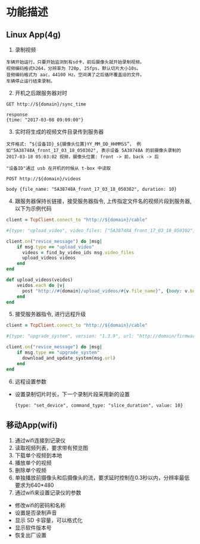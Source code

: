 # 功能描述
## Linux App(4g)
1. 录制视频

  ```
  车辆开始运行，只要开始监测到有sd卡，前后摄像头就开始录制视频。
  视频编码格式h264，分辨率为 720p, 25fps，默认切片大小10s。
  音频编码格式为 aac，44100 Hz。空间满了之后循环覆盖旧的文件。
  车辆停止运行结束录制。
  ```
2. 开机之后跟服务器对时

  ```
  GET http://${domain}/sync_time

  response
  {time: "2017-03-08 09:09:00"}
  ```
  
3. 实时将生成的视频文件目录传到服务器

  ```
  文件格式: “${设备ID}_${摄像头位置}YY_MM_DD_HHMMSS”， 例如"5A38748A_front_17_03_18_050302", 表示设备 5A38748A 的前摄像头录制的2017-03-18 05:03:02 视频，摄像头位置: front -> 前，back -> 后

  "设备ID"通过 usb 在开机的时候从 t-box 中读取

  POST http://${domain}/videos

  body {file_name: "5A38748A_front_17_03_18_050302", duration: 10}
```

4. 跟服务器保持长链接，接受服务器指令, 上传指定文件名的视频片段到服务器, 以下为示例代码

  ```ruby
  client = TcpClient.conect_to "http://${domain}/cable"

  #{type: "upload_video", video_files: ["5A38748A_front_17_03_18_050302"]}

  client.on("revice_message") do |msg|
      if msg.type == "upload_video"
        videos = find_by_video_ids msg.video_files
        upload_videos videos
      end 
  end 

  def upload_videos(veidos)
      veidos.each do |v|
        post "http://#{domain}/upload_videos/#{v.file_name}", {body: v.body}
      end
  end 
  ```

5. 接受服务器指令, 进行远程升级

  ```ruby
  client = TcpClient.conect_to "http://${domain}/cable"

  #{type: "upgrade_system", version: "1.3.9", url: "http://domain/firmwares/id/download"}

  client.on("revice_message") do |msg|
      if msg.type == "upgrade_system"
        download_and_update_system(msg.url)
      end 
  end 
  ```

6. 远程设置参数
  * 设置录制切片时长，下一个录制片段采用新的设置
  
    ```
    {type: "set_device", command_type: "slice_duration", value: 10}
    ```

  
## 移动App(wifi)

1. 通过wifi连接到记录仪
2. 读取视频列表，要求带有预览图
3. 下载单个视频到本地
3. 播放单个的视频
4. 删除单个视频
5. 单独播放前摄像头和后摄像头的流，要求延时控制在0.3秒以内，分辨率最低要求为640*480
6. 通过wifi来设置记录仪的参数
  * 修改wifi的密码和名称
  * 设置是否录制声音
  * 显示 SD 卡容量，可以格式化
  * 显示软件版本号
  * 恢复出厂设置

